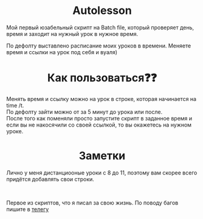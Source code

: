 <h1 align="center">Autolesson</h1>
<p>Мой первый юзабельный скрипт на Batch file, который проверяет день, время и заходит на нужный урок в нужное время.</p>
<p>По дефолту выставлено расписание моих уроков в времени. Меняете время и ссылки на урок под себя и вуаля)</p>
<h1 align="center">Как пользоваться❓❓</h1>
<p>Менять время и ссылку можно на урок в строке, которая начинается на time /t. <br>
По дефолту зайти можно от за 5 минут до урока или после. <br>
После того как поменяли просто запустите скрипт в заданное время и если вы не накосячили со своей ссылкой, то вы окажетесь на нужном уроке.</p>
<h1 align="center">Заметки</h1>
<p> Лично у меня дистанциооные уроки с 8 до 11, поэтому вам скорее всего придётся добавлять свои строки. </p> <br>
<p> Первое из скриптов, что я писал за свою жизнь. По поводу багов пишите в <a href="https://xlingy.t.me" target="_blank">телегу</a> 
